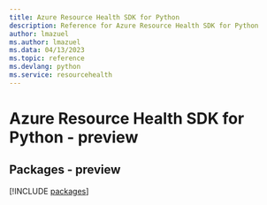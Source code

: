 ```yaml
---
title: Azure Resource Health SDK for Python
description: Reference for Azure Resource Health SDK for Python
author: lmazuel
ms.author: lmazuel
ms.data: 04/13/2023
ms.topic: reference
ms.devlang: python
ms.service: resourcehealth
---
```

# Azure Resource Health SDK for Python - preview
## Packages - preview
[!INCLUDE [packages](resource-health-index.md)]